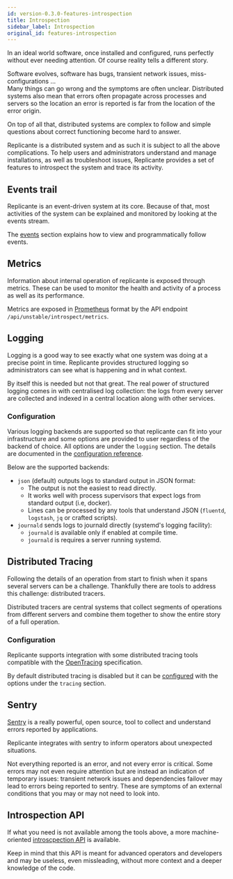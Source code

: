 ```yaml
---
id: version-0.3.0-features-introspection
title: Introspection
sidebar_label: Introspection
original_id: features-introspection
---
```


In an ideal world software, once installed and configured, runs perfectly without ever needing attention.
Of course reality tells a different story.

Software evolves, software has bugs, transient network issues, miss-configurations ...  
Many things can go wrong and the symptoms are often unclear.
Distributed systems also mean that errors often propagate across processes
and servers so the location an error is reported is far from the location of the error origin.

On top of all that, distributed systems are complex to follow and
simple questions about correct functioning become hard to answer.

Replicante is a distributed system and as such it is subject to all the above complications.
To help users and administrators understand and manage installations, as well as troubleshoot issues,
Replicante provides a set of features to introspect the system and trace its activity.


## Events trail
Replicante is an event-driven system at its core.
Because of that, most activities of the system can be explained and monitored
by looking at the events stream.

The [events](features-events.md) section explains how to view and programmatically follow events.


## Metrics
Information about internal operation of replicante is exposed through metrics.
These can be used to monitor the health and activity of a process as well as its performance.

Metrics are exposed in [Prometheus](https://prometheus.io/)
format by the API endpoint `/api/unstable/introspect/metrics`.


## Logging
Logging is a good way to see exactly what one system was doing at a precise point in time.
Replicante provides structured logging so administrators can see what is happening and in what context.

By itself this is needed but not that great.
The real power of structured logging comes in with centralised log collection:
the logs from every server are collected and indexed in a central location along with other services.


### Configuration
Various logging backends are supported so that replicante can fit into your infrastructure
and some options are provided to user regardless of the backend of choice.
All options are under the `logging` section.
The details are documented in the [configuration reference](admin-config.md).

Below are the supported backends:

  * `json` (default) outputs logs to standard output in JSON format:
    * The output is not the easiest to read directly.
    * It works well with process supervisors that expect logs from standard output (i.e, docker).
    * Lines can be processed by any tools that understand JSON (`fluentd`, `logstash`, `jq` or crafted scripts).
  * `journald` sends logs to journald directly (systemd's logging facility):
    * `journald` is available only if enabled at compile time.
    * `journald` is requires a server running systemd.


## Distributed Tracing
Following the details of an operation from start to finish when it spans several servers
can be a challenge.
Thankfully there are tools to address this challenge: distributed tracers.

Distributed tracers are central systems that collect segments of operations from different servers
and combine them together to show the entire story of a full operation.


### Configuration
Replicante supports integration with some distributed tracing tools compatible with the
[OpenTracing](http://opentracing.io/) specification.

By default distributed tracing is disabled but it can be [configured](admin-config.md)
with the options under the `tracing` section.


## Sentry
[Sentry](https://sentry.io/) is a really powerful, open source, tool to collect
and understand errors reported by applications.

Replicante integrates with sentry to inform operators about unexpected situations.

Not everything reported is an error, and not every error is critical.
Some errors may not even require attention but are instead an indication of temporary
issues: transient network issues and dependencies failover may lead to errors
being reported to sentry.
These are symptoms of an external conditions that you may or may not need to look into.


## Introspection API
If what you need is not available among the tools above, a more machine-oriented
[introscpection API](api-introspection.md) is available.

Keep in mind that this API is meant for advanced operators and developers and may be
useless, even missleading, without more context and a deeper knowledge of the code.
